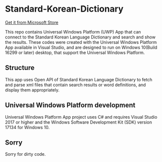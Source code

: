 # Standard-Korean-Dictionary
<a href="https://www.microsoft.com/store/apps/9pps9l58110j?ocid=badge">Get it from Microsoft Store</a>

This repo contains Universal Windows Platform (UWP) App that can connect to the Standard Korean Language Dictionary and search and show the results. These codes were created with the Universal Windows Platform App available in Visual Studio, and are designed to run on Windows 10(Build 16299 or later) desktop, that support the Universal Windows Platform.

## Structure
This app uses Open API of Standard Korean Language Dictionary to fetch and parse xml files that contain search results or word definitions, and display them appropriately.

## Universal Windows Platform development
Universal Windows Platform App project uses C# and requires Visual Studio 2017 or higher and the Windows Software Development Kit (SDK) version 17134 for Windows 10.

## Sorry
Sorry for dirty code.
